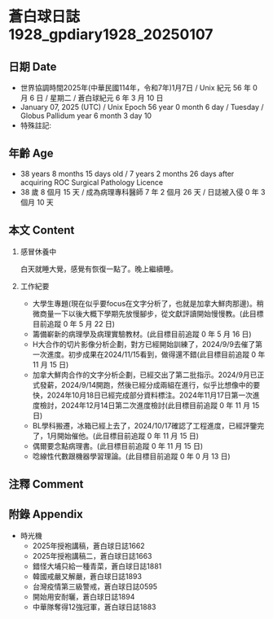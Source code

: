 [_metadata_:encoding]: - "utf-8"
[_metadata_:language]: - "zh-Hant-TW"
[_metadata_:fileformat]: - "markdown"
[_metadata_:MIME_type]: - "text/plain"
[_metadata_:markdown_version]: - "commonmark version 0.30"
[_metadata_:markdown_spec]: - "https://spec.commonmark.org/0.30/"

# 蒼白球日誌1928_gpdiary1928_20250107 #

## 日期 Date ##

* 世界協調時間2025年(中華民國114年，令和7年)1月7日 / Unix 紀元 56 年 0 月 6 日 / 星期二 / 蒼白球紀元 6 年 3 月 10 日
* January 07, 2025 (UTC) / Unix Epoch 56 year 0 month 6 day / Tuesday / Globus Pallidum year 6 month 3 day 10
* 特殊註記:

## 年齡 Age ##

* 38 years 8 months 15 days old / 7 years 2 months 26 days after acquiring ROC Surgical Pathology Licence
* 38 歲 8 個月 15 天 / 成為病理專科醫師 7 年 2 個月 26 天 / 日誌被入侵 0 年 3 個月 10 天

## 本文 Content ##

1. 感冒休養中

    白天就睡大覺，感覺有恢復一點了。晚上繼續睡。

2. 工作紀要

    - 大學生專題(現在似乎要focus在文字分析了，也就是加拿大鮮肉那邊)。稍微商量一下以後大概下學期先放慢腳步，從文獻評讀開始慢慢教。(此目標目前追蹤 0 年 5 月 22 日)
    - 籌備嶄新的病理學及病理實驗教材。(此目標目前追蹤 0 年 5 月 16 日)
    - H大合作的切片影像分析企劃，對方已經開始訓練了，2024/9/9去催了第一次進度。初步成果在2024/11/15看到，做得還不錯(此目標目前追蹤 0 年 11 月 15 日)
    - 加拿大鮮肉合作的文字分析企劃，已經交出了第二批指示。2024/9月已正式發薪，2024/9/14開跑，然後已經分成兩組在進行，似乎比想像中的要快，2024年10月18日已經完成部分資料標注。2024年11月17日第一次進度檢討，2024年12月14日第二次進度檢討(此目標目前追蹤 0 年 11 月 15 日)
    - BL學科搬遷，冰箱已經上去了，2024/10/17確認了工程進度，已經評鑒完了，1月開始催他。(此目標目前追蹤 0 年 11 月 15 日)
    - 偶爾要念點病理書。(此目標目前追蹤 0 年 11 月 15 日)
    - 唸線性代數跟機器學習理論。(此目標目前追蹤 0 年 0 月 13 日)

## 注釋 Comment ##


## 附錄 Appendix ##

* 時光機
    - 2025年授袍講稿，蒼白球日誌1662
    - 2025年授袍講稿二，蒼白球日誌1663
    - 錯怪大埔只給一種青菜，蒼白球日誌1881
    - 韓國戒嚴又解嚴，蒼白球日誌1893
    - 台灣疫情第三級警戒，蒼白球日誌0595
    - 開始用安耐曬，蒼白球日誌1894
    - 中華隊奪得12強冠軍，蒼白球日誌1883

